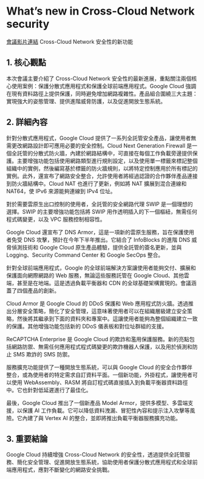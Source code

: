 # What’s new in Cross-Cloud Network security
[會議影片連結](https://www.youtube.com/watch?v=7hAjDvA4fpQ)
Cross-Cloud Network 安全性的新功能

## 1. 核心觀點

本次會議主要介紹了 Cross-Cloud Network 安全性的最新進展，重點關注兩個核心使用案例：保護分散式應用程式和保護全球前端應用程式。Google Cloud 強調在現有資料路徑上提供保護，同時避免增加網路複雜性。產品組合圍繞三大主題：實現強大的姿態管理、提供進階威脅防護，以及促進開放生態系統。

## 2. 詳細內容

針對分散式應用程式，Google Cloud 提供了一系列全託管安全產品，讓使用者無需更改網路設計即可應用必要的安全控制。Cloud Next Generation Firewall 是一個全託管的分散式防火牆，內建於網路結構中，可直接在每個工作負載旁邊提供保護。主要增強功能包括使用網路類型進行規則設定，以及使用單一標籤來標記整個組織中的實例，然後編寫基於標籤的防火牆規則，以將特定控制應用於所有標記的實例。此外，還宣布了網路安全整合，允許使用者將經過認證的合作夥伴產品連接到防火牆結構中。Cloud NAT 也進行了更新，例如將 NAT 擴展到混合連線和 NAT64，使 IPv6 來源能夠連線到 IPv4 位址。

對於需要雲原生出口控制的使用者，全託管的安全網路代理 SWIP 是一個理想的選擇。SWIP 的主要增強功能包括將 SWIP 用作透明插入的下一個樞紐，無需任何程式碼變更，以及 VPC 服務控制相容性。

Google Cloud 還宣布了 DNS Armor，這是一項新的雲原生服務，旨在保護使用者免受 DNS 攻擊，預計在今年下半年推出。它結合了 InfoBlocks 的進階 DNS 威脅偵測技術和 Google Cloud 原生產品體驗，提供全託管的簽名更新，並與 Logging、Security Command Center 和 Google SecOps 整合。

針對全球前端應用程式，Google 的全球前端解決方案讓使用者能夠交付、擴展和保護面向網際網路的 Web 服務，無論這些服務託管在 Google Cloud、其他雲端，甚至是在地端。這是透過負載平衡器和 CDN 的全球基礎架構實現的。會議涵蓋了四個產品的創新。

Cloud Armor 是 Google Cloud 的 DDoS 保護和 Web 應用程式防火牆。透過推出分層安全策略，簡化了安全管理，這意味著使用者可以在組織層級建立安全策略，然後將其繼承到下面的資料夾和專案中。這讓使用者能夠為整個組織建立一致的保護。其他增強功能包括新的 DDoS 儀表板和對位址群組的支援。

ReCAPTCHA Enterprise 是 Google Cloud 的欺詐和濫用保護服務。新的亮點包括網路防禦、無需任何應用程式程式碼變更的欺詐機器人保護，以及用於偵測和防止 SMS 欺詐的 SMS 防禦。

服務擴充功能提供了一種開放生態系統，可以與 Google Cloud 的安全合作夥伴整合，或為使用者的特定需求自訂資料平面。一個新功能，外掛程式，讓使用者可以使用 WebAssembly、RASM 將自訂程式碼直接插入到負載平衡器資料路徑中。它也針對低延遲進行了最佳化。

最後，Google Cloud 推出了一個新產品 Model Armor，提供多模型、多雲端支援，以保護 AI 工作負載。它可以降低資料洩漏、冒犯性內容和提示注入攻擊等風險。它內建了與 Vertex AI 的整合，並即將推出負載平衡器服務擴充功能。

## 3. 重要結論

Google Cloud 持續增強 Cross-Cloud Network 的安全性，透過提供全託管服務、簡化安全管理、促進開放生態系統，協助使用者保護分散式應用程式和全球前端應用程式，應對不斷變化的網路安全挑戰。
